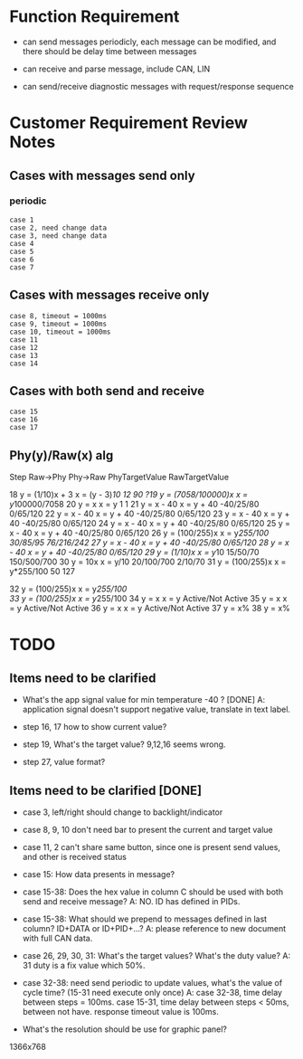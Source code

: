 
# Function Requirement

- can send messages periodicly, each message can be modified, and there should be
  delay time between messages
  
- can receive and parse message, include CAN, LIN

- can send/receive diagnostic messages with request/response sequence

# Customer Requirement Review Notes

## Cases with messages send only

### periodic

	case 1
	case 2, need change data
	case 3, need change data
	case 4
	case 5
	case 6
	case 7

## Cases with messages receive only

	case 8, timeout = 1000ms
	case 9, timeout = 1000ms
	case 10, timeout = 1000ms
	case 11
	case 12
	case 13
	case 14

## Cases with both send and receive

	case 15
    case 16
    case 17

## Phy(y)/Raw(x) alg

Step        Raw->Phy               	Phy->Raw            PhyTargetValue  	RawTargetValue

18 			y = (1/10)x + 3 		x = (y - 3)*10      12                  90
?19         y = (7058/100000)x 		x = y*100000/7058
20 			y = x                   x = y               1                   1
21 			y = x - 40              x = y + 40          -40/25/80           0/65/120
22 			y = x - 40              x = y + 40          -40/25/80           0/65/120
23 			y = x - 40              x = y + 40          -40/25/80           0/65/120
24 			y = x - 40              x = y + 40          -40/25/80           0/65/120
25 			y = x - 40              x = y + 40          -40/25/80           0/65/120
26 			y = (100/255)x          x = y*255/100       30/85/95            76/216/242
27 			y = x - 40              x = y + 40          -40/25/80           0/65/120
28 			y = x - 40              x = y + 40          -40/25/80           0/65/120
29 			y = (1/10)x             x = y*10            15/50/70            150/500/700
30 			y = 10x             	x = y/10            20/100/700          2/10/70
31          y = (100/255)x          x = y*255/100       50                  127

32          y = (100/255)x          x = y*255/100       
33          y = (100/255)x          x = y*255/100 
34          y = x                   x = y               Active/Not Active
35          y = x                   x = y               Active/Not Active
36          y = x                   x = y               Active/Not Active
37          y = x%
38          y = x%


# TODO

## Items need to be clarified

- What's the app signal value for min temperature -40 ? [DONE]
A: application signal doesn't support negative value, translate in text label.

- step 16, 17 how to show current value?
- step 19, What's the target value? 9,12,16 seems wrong.
- step 27, value format?

## Items need to be clarified [DONE]

- case 3, left/right should change to backlight/indicator
- case 8, 9, 10 don't need bar to present the current and target value
- case 11, 2 can't share same button, since one is present send values, and other is received status

- case 15: How data presents in message?

- case 15-38: Does the hex value in column C should be used with both send and receive message?
A: NO. ID has defined in PIDs.

- case 15-38: What should we prepend to messages defined in last column? ID+DATA or ID+PID+...?
A: please reference to new document with full CAN data.

- case 26, 29, 30, 31: What's the target values? What's the duty value?
A: 31 duty is a fix value which 50%.


- case 32-38: need send periodic to update values, what's the value of cycle time? (15-31 need execute only once)
A: case 32-38, time delay between steps = 100ms.
case 15-31, time delay between steps < 50ms, between not have.
response timeout value is 100ms.

- What's the resolution should be use for graphic panel?

1366x768
